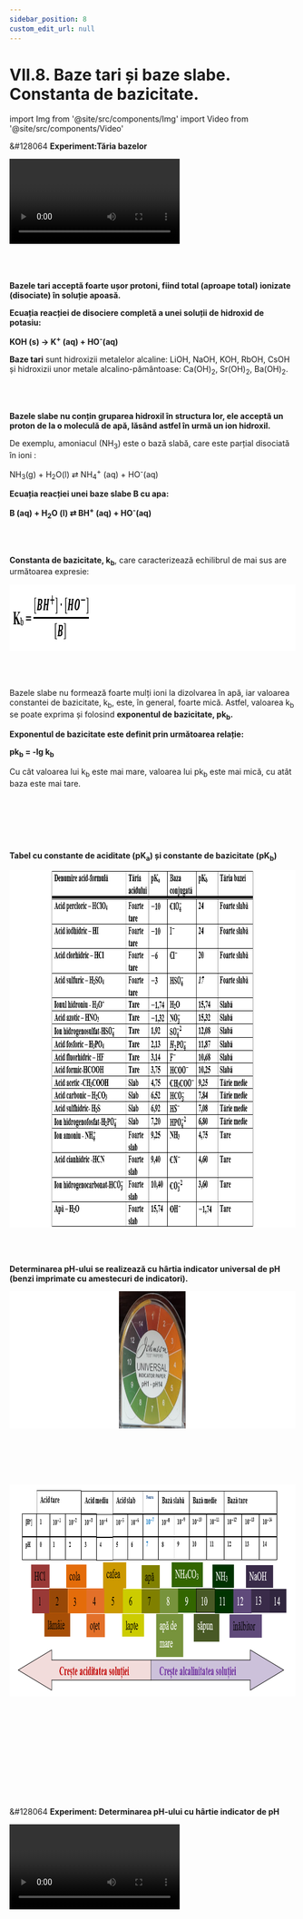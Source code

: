 ```yaml
---
sidebar_position: 8
custom_edit_url: null
---
```


# VII.8. Baze tari și baze slabe. Constanta de bazicitate.


import Img from '@site/src/components/Img'
import Video from '@site/src/components/Video'






<div class="alert alert--success" role="alert">

&#128064 **Experiment:Tăria bazelor**


<Video src="https://www.youtube.com/embed/vJvUmz7gOF8" lazy={false} />




</div>


<br></br>




<div class="alert alert--primary" role="alert">

**Bazele tari acceptă foarte ușor protoni, fiind total (aproape total) ionizate (disociate) în soluție apoasă.**

**Ecuația reacției de disociere completă a unei soluții de hidroxid de potasiu:**

**KOH (s) → K<sup>+</sup> (aq) + HO<sup>-</sup>(aq)**


**Baze tari** sunt hidroxizii metalelor alcaline: LiOH, NaOH, KOH, RbOH, CsOH și hidroxizii unor metale alcalino-pământoase: Ca(OH)<sub>2</sub>, Sr(OH)<sub>2</sub>, Ba(OH)<sub>2</sub>.





</div>


<br></br>



<div class="alert alert--primary" role="alert">


**Bazele slabe nu conțin gruparea hidroxil în structura lor, ele acceptă un proton de la o moleculă de apă, lăsând astfel în urmă un ion hidroxil.**

De exemplu, amoniacul (NH<sub>3</sub>) este o bază slabă, care este parțial disociată în ioni :

NH<sub>3</sub>(g) + H<sub>2</sub>O(l) ⇄ NH<sub>4</sub><sup>+</sup> (aq) + HO<sup>-</sup>(aq)

**Ecuația reacției unei baze slabe B cu apa:**

**B (aq) + H<sub>2</sub>O (l) ⇄ BH<sup>+</sup> (aq) + HO<sup>-</sup>(aq)**





</div>




<br></br>





<div class="alert alert--primary" role="alert">


**Constanta de bazicitate, k<sub>b</sub>**, care caracterizează echilibrul de mai sus are următoarea expresie:




<Img className="img-responsive4" src="chimie/clasa12/capitolul7/VII-8-baze-tari-si-baze-slabe-constanta-de-bazicitate-poza1-formula-constantei-de-bazicitate.png" width="1000" height="118" />







</div>


<br></br>



<div class="alert alert--primary" role="alert">


Bazele slabe nu formează foarte mulți ioni la dizolvarea în apă, iar valoarea constantei de bazicitate, k<sub>b</sub>, este, în general, foarte mică. Astfel, valoarea k<sub>b</sub> se poate exprima și folosind **exponentul de bazicitate, pk<sub>b</sub>.**

**Exponentul de bazicitate este definit prin următoarea relație:**

**pk<sub>b</sub> = -lg k<sub>b</sub>**


Cu cât valoarea lui k<sub>b</sub> este mai mare, valoarea lui pk<sub>b</sub> este mai mică, cu atât baza este mai tare.





</div>





<br></br>




<br></br>


<div class="alert alert--primary" role="alert">

**Tabel cu constante de aciditate (pK<sub>a</sub>) și constante de bazicitate (pK<sub>b</sub>)**



<Img className="img-responsive4" src="chimie/clasa12/capitolul7/VII-8-baze-tari-si-baze-slabe-constanta-de-bazicitate-poza2-tabel-cu-constante-de-aciditate-si-constante-de-bazicitate.png" width="1000" height="630" />





</div>






<br></br>

<div class="alert alert--primary" role="alert">


**Determinarea pH-ului se realizează cu hârtia indicator universal de pH (benzi imprimate cu amestecuri de indicatori).**



<Img className="img-responsive4" src="chimie/clasa12/capitolul7/VII-8-baze-tari-si-baze-slabe-constanta-de-bazicitate-poza3-exemplu-de-hartie-indicator-de-ph.png" width="1000" height="242" />



<br></br>
<br></br>



<Img className="img-responsive4" src="chimie/clasa12/capitolul7/VII-8-baze-tari-si-baze-slabe-constanta-de-bazicitate-poza4-tabel-cu-exemple-de-ph-uri.png" width="1000" height="373" />


<br></br>
<br></br>




</div>


<br></br>





<br></br>


<div class="alert alert--success" role="alert">

&#128064 **Experiment: Determinarea pH-ului cu hârtie indicator de pH**



<Video src="https://www.youtube.com/embed/TPXo6K8lQ7w" lazy={false} />


**Materiale necesare:**   
Hârtie indicator universal de pH, diverse soluții (HCl, suc de lămâie, cola, oțet, cafea, lapte, apă distilată, apă sărată, NH<sub>4</sub>CO<sub>3</sub>, săpun lichid, amoniac, înălbitor de rufe, NaOH etc.)


<br></br>


**Mod de lucru:**
- Introdu în fiecare soluție câte o fâșie de hârtie indicator universal de pH timp de 2-3 s.
- Compară culoarea fâșiei cu diagrama de culori furnizată cu hârtia de pH și apreciază pH-ul soluției respective.

<br></br>

**Concluzia experimentului:**   
**Cu cât pH-ul este mai scăzut, cu atât concentrația ionilor de H+ este mai mare și soluția are un caracter puternic acid.**    
**Cu cât pH-ul este mai mare, cu atât concentrația ionilor de H+ este mai mică și soluția are un caracter puternic bazic (alcalin).**


_Hârtia indicator universal de pH determină valori ale pH-ului unei soluții într-un interval larg, cu o precizie de aproximativ o unitate de pH._


</div>
